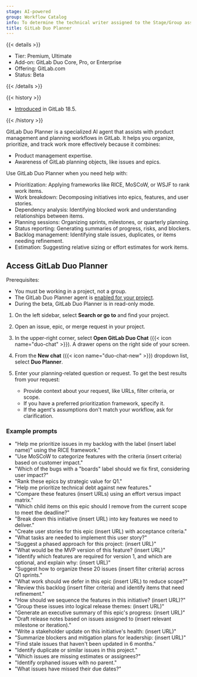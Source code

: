 ```yaml
---
stage: AI-powered
group: Workflow Catalog
info: To determine the technical writer assigned to the Stage/Group associated with this page, see https://handbook.gitlab.com/handbook/product/ux/technical-writing/#assignments
title: GitLab Duo Planner
---
```


{{< details >}}

- Tier: Premium, Ultimate
- Add-on: GitLab Duo Core, Pro, or Enterprise
- Offering: GitLab.com
- Status: Beta

{{< /details >}}

{{< history >}}

- [Introduced](https://gitlab.com/gitlab-org/gitlab/-/issues/576618) in GitLab 18.5.

{{< /history >}}

GitLab Duo Planner is a specialized AI agent that assists with product management
and planning workflows in GitLab. It helps you organize, prioritize, and track work more effectively
because it combines:

- Product management expertise.
- Awareness of GitLab planning objects, like issues and epics.

Use GitLab Duo Planner when you need help with:

- Prioritization: Applying frameworks like RICE, MoSCoW, or WSJF to rank work items.
- Work breakdown: Decomposing initiatives into epics, features, and user stories.
- Dependency analysis: Identifying blocked work and understanding relationships between items.
- Planning sessions: Organizing sprints, milestones, or quarterly planning.
- Status reporting: Generating summaries of progress, risks, and blockers.
- Backlog management: Identifying stale issues, duplicates, or items needing refinement.
- Estimation: Suggesting relative sizing or effort estimates for work items.

## Access GitLab Duo Planner

Prerequisites:

- You must be working in a project, not a group.
- The GitLab Duo Planner agent is [enabled for your project](../../../duo_agent_platform/agents/_index.md#enable-an-agent).
- During the beta, GitLab Duo Planner is in read-only mode.

1. On the left sidebar, select **Search or go to** and find your project.
1. Open an issue, epic, or merge request in your project.
1. In the upper-right corner, select **Open GitLab Duo Chat** ({{< icon name="duo-chat" >}}).
   A drawer opens on the right side of your screen.
1. From the **New chat** ({{< icon name="duo-chat-new" >}}) dropdown list, select **Duo Planner**.
1. Enter your planning-related question or request. To get the best results from your request:

   - Provide context about your request, like URLs, filter criteria, or scope.
   - If you have a preferred prioritization framework, specify it.
   - If the agent's assumptions don't match your workflow, ask for clarification.

### Example prompts

- "Help me prioritize issues in my backlog with the label (insert label name)" using the RICE framework."
- "Use MoSCoW to categorize features with the criteria (insert criteria) based on customer impact."
- "Which of the bugs with a "boards" label should we fix first, considering user impact?"
- "Rank these epics by strategic value for Q1."
- "Help me prioritize technical debt against new features."
- "Compare these features (insert URLs) using an effort versus impact matrix."
- "Which child items on this epic should I remove from the current scope to meet the deadline?"
- "Break down this initiative (insert URL) into key features we need to deliver."
- "Create user stories for this epic (insert URL) with acceptance criteria."
- "What tasks are needed to implement this user story?"
- "Suggest a phased approach for this project: (insert URL)"
- "What would be the MVP version of this feature? (insert URL)"
- "Identify which features are required for version 1, and which are optional, and explain why: (insert URL)"
- "Suggest how to organize these 20 issues (insert filter criteria) across Q1 sprints."
- "What work should we defer in this epic (insert URL) to reduce scope?"
- "Review this backlog (insert filter criteria) and identify items that need refinement."
- "How should we sequence the features in this initiative? (insert URL)?"
- "Group these issues into logical release themes: (insert URL)"
- "Generate an executive summary of this epic's progress: (insert URL)"
- "Draft release notes based on issues assigned to (insert relevant milestone or iteration)."
- "Write a stakeholder update on this initiative's health: (insert URL)"
- "Summarize blockers and mitigation plans for leadership: (insert URL)"
- "Find stale issues that haven't been updated in 6 months."
- "Identify duplicate or similar issues in this project."
- "Which issues are missing estimates or assignees?"
- "Identify orphaned issues with no parent."
- "What issues have missed their due dates?"
